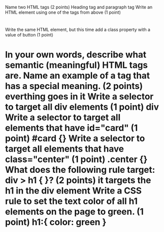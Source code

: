 Name two HTML tags (2 points) 
Heading tag and paragraph tag
Write an HTML element using one of the tags from above (1 point)
<h1></h1>
Write the same HTML element, but this time add a class property with a value of button (1 point)
<h1 class="button">
In your own words, describe what semantic (meaningful) HTML tags are. Name an example of a tag that has a special meaning. (2 points)
<body>everthing goes in it</body>
Write a selector to target all div elements (1 point)
div
Write a selector to target all elements that have id="card" (1 point)
#card {}
Write a selector to target all elements that have class="center" (1 point)
.center {}
What does the following rule target: div > h1 { }? (2 points)
it targets the h1 in the div element
Write a CSS rule to set the text color of all h1 elements on the page to green. (1 point)
h1:{ color: green }